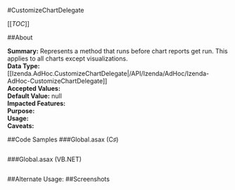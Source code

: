 #CustomizeChartDelegate

[[_TOC_]]

##About

**Summary:**  Represents a method that runs before chart reports get run. This applies to all charts except visualizations.   
**Data Type:** [[Izenda.AdHoc.CustomizeChartDelegate|/API/Izenda/AdHoc/Izenda-AdHoc-CustomizeChartDelegate]]  
**Accepted Values:**   
**Default Value:** null  
**Impacted Features:**   
**Purpose:**   
**Usage:**   
**Caveats:**   

##Code Samples
###Global.asax (C♯)

```csharp
```

###Global.asax (VB.NET)

```visualbasic
```
##Alternate Usage: 
##Screenshots
